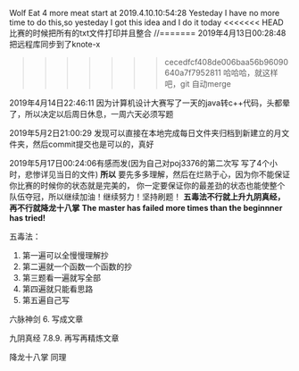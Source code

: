 Wolf Eat 4 more meat start at 2019.4.10.10:54:28
Yesteday I have no more time to do this,so yesteday I got this idea and I do it today
<<<<<<< HEAD
比赛的时候把所有的txt文件打印并且整合
//=======
2019年4月13日00:28:48 把远程库同步到了knote-x
>>>>>>> cecedfcf408de006baa56b96090640a7f7952811
哈哈哈，就这样吧，git 自动merge


2019年4月14日22:46:11
因为计算机设计大赛写了一天的java转c++代码，头都晕了，所以决定以后周日休息，一周六天必须写题

2019年5月2日21:00:29 发现可以直接在本地完成每日文件夹归档到新建立的月文件夹，然后commit提交也是可以的，真好


2019年5月17日00:24:06有感而发(因为自己对poj3376的第二次写 写了4个小时，悲惨详见当日的文件)
                        **所以**
要先多多理解，然后在烂熟于心，因为你不能保证你比赛的时候你的状态就是完美的，
你一定要保证你的最差劲的状态也能使整个队伍夺冠，所以继续加油！继续努力！坚持刷题！
          **五毒法不行就上升九阴真经，再不行就降龙十八掌**
**The master has failed more times than the beginnner has tried!**


五毒法：
1. 第一遍可以全慢慢理解抄
2. 第二遍就一个函数一个函数的抄
3. 第三题看一遍就写全部
4. 第四遍就只能看思路
5. 第五遍自己写

六脉神剑
6. 写成文章

九阴真经
7.8.9. 再写再精炼文章

降龙十八掌 同理
